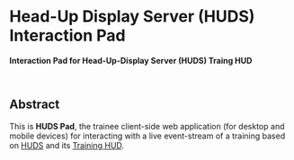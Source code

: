 
Head-Up Display Server (HUDS) Interaction Pad
=============================================

**Interaction Pad for Head-Up-Display Server (HUDS) Traing HUD**

<p/>
<img src="https://nodei.co/npm/huds-pad.png?downloads=true&stars=true" alt=""/>

<p/>
<img src="https://david-dm.org/rse/huds-pad.png" alt=""/>

Abstract
--------

This is **HUDS Pad**, the trainee client-side web application
(for desktop and mobile devices) for interacting with a live event-stream of a training
based on [HUDS](https://github.com/rse/huds) and its
[Training HUD](https://github.com/rse/huds-hud-training).

